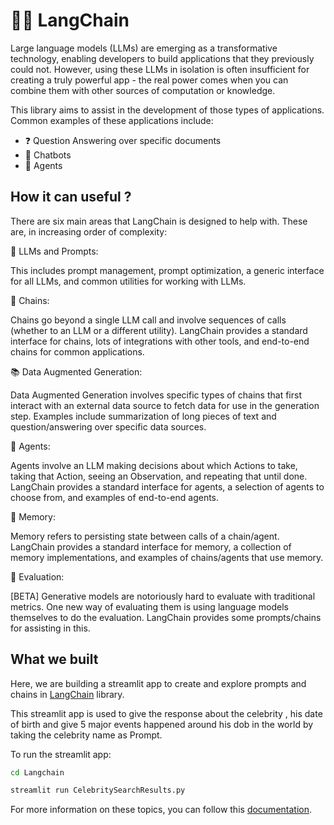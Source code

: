 # 🦜️🔗 LangChain

Large language models (LLMs) are emerging as a transformative technology, enabling developers to build applications that they previously could not. However, using these LLMs in isolation is often insufficient for creating a truly powerful app - the real power comes when you can combine them with other sources of computation or knowledge.

This library aims to assist in the development of those types of applications. Common examples of these applications include:

- ❓ Question Answering over specific documents
- 💬 Chatbots
- 🤖 Agents

## How it can useful ?

There are six main areas that LangChain is designed to help with. These are, in increasing order of complexity:

📃 LLMs and Prompts:

This includes prompt management, prompt optimization, a generic interface for all LLMs, and common utilities for working with LLMs.

🔗 Chains:

Chains go beyond a single LLM call and involve sequences of calls (whether to an LLM or a different utility). LangChain provides a standard interface for chains, lots of integrations with other tools, and end-to-end chains for common applications.

📚 Data Augmented Generation:

Data Augmented Generation involves specific types of chains that first interact with an external data source to fetch data for use in the generation step. Examples include summarization of long pieces of text and question/answering over specific data sources.

🤖 Agents:

Agents involve an LLM making decisions about which Actions to take, taking that Action, seeing an Observation, and repeating that until done. LangChain provides a standard interface for agents, a selection of agents to choose from, and examples of end-to-end agents.

🧠 Memory:

Memory refers to persisting state between calls of a chain/agent. LangChain provides a standard interface for memory, a collection of memory implementations, and examples of chains/agents that use memory.

🧐 Evaluation:

[BETA] Generative models are notoriously hard to evaluate with traditional metrics. One new way of evaluating them is using language models themselves to do the evaluation. LangChain provides some prompts/chains for assisting in this.


## What we built

Here, we are  building  a streamlit app to create and explore prompts and chains in [LangChain](https://python.langchain.com/en/latest/) library.

This streamlit app is used to give the response about the  celebrity , his date of birth  and give 5 major events happened around his dob in the world by taking the celebrity name as Prompt.

To run the streamlit app:
```bash
cd Langchain
```

```bash
streamlit run CelebritySearchResults.py
```
For more information on these topics, you can follow this [documentation](https://python.langchain.com/en/latest/).
